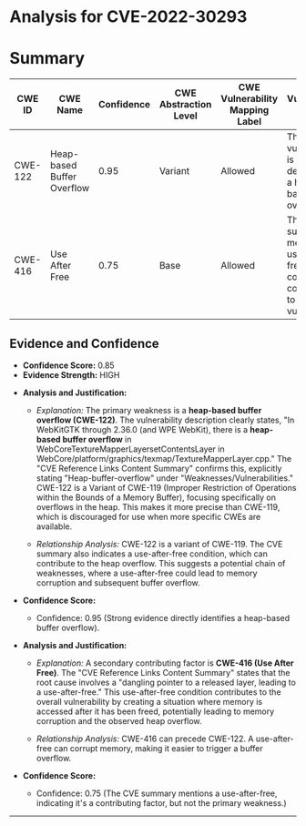 # Analysis for CVE-2022-30293

# Summary
| CWE ID | CWE Name | Confidence | CWE Abstraction Level | CWE Vulnerability Mapping Label | CWE-Vulnerability Mapping Notes |
|---|---|---|---|---|---|
| CWE-122 | Heap-based Buffer Overflow | 0.95 | Variant | Allowed | The vulnerability is explicitly described as a heap-based buffer overflow. |
| CWE-416 | Use After Free | 0.75 | Base | Allowed | The CVE summary mentions a use-after-free condition contributing to the vulnerability. |

## Evidence and Confidence

*   **Confidence Score:** 0.85
*   **Evidence Strength:** HIGH

- **Analysis and Justification:**
  - *Explanation:* The primary weakness is a **heap-based buffer overflow (CWE-122)**. The vulnerability description clearly states, "In WebKitGTK through 2.36.0 (and WPE WebKit), there is a **heap-based buffer overflow** in WebCoreTextureMapperLayersetContentsLayer in WebCore/platform/graphics/texmap/TextureMapperLayer.cpp." The "CVE Reference Links Content Summary" confirms this, explicitly stating "Heap-buffer-overflow" under "Weaknesses/Vulnerabilities." CWE-122 is a Variant of CWE-119 (Improper Restriction of Operations within the Bounds of a Memory Buffer), focusing specifically on overflows in the heap. This makes it more precise than CWE-119, which is discouraged for use when more specific CWEs are available.

  - *Relationship Analysis:* CWE-122 is a variant of CWE-119. The CVE summary also indicates a use-after-free condition, which can contribute to the heap overflow. This suggests a potential chain of weaknesses, where a use-after-free could lead to memory corruption and subsequent buffer overflow.

- **Confidence Score:**
  - Confidence: 0.95 (Strong evidence directly identifies a heap-based buffer overflow).

- **Analysis and Justification:**
  - *Explanation:* A secondary contributing factor is **CWE-416 (Use After Free)**. The "CVE Reference Links Content Summary" states that the root cause involves a "dangling pointer to a released layer, leading to a use-after-free." This use-after-free condition contributes to the overall vulnerability by creating a situation where memory is accessed after it has been freed, potentially leading to memory corruption and the observed heap overflow.

  - *Relationship Analysis:* CWE-416 can precede CWE-122. A use-after-free can corrupt memory, making it easier to trigger a buffer overflow.

- **Confidence Score:**
  - Confidence: 0.75 (The CVE summary mentions a use-after-free, indicating it's a contributing factor, but not the primary weakness.)

---